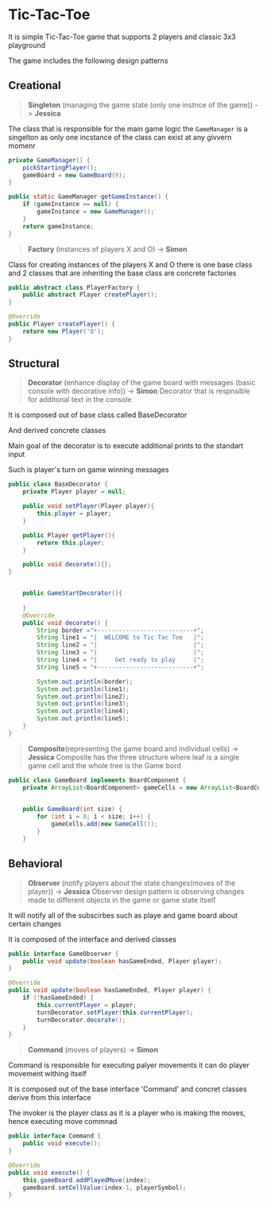 # Tic-Tac-Toe
It is simple Tic-Tac-Toe game that supports 2 players and classic 3x3 playground

The game includes the following design patterns

## Creational
> **Singleton** (managing the game state (only one instnce of the game)) -> **Jessica**

The class that is responsible for the main game logic the `GameManager` is a singelton as only one incstance of the class can exist at any givvern momenr

```java
private GameManager() {
    pickStartingPlayer();
    gameBoard = new GameBoard(9);
}

public static GameManager getGameInstance() {
    if (gameInstance == null) {
        gameInstance = new GameManager();
    }
    return gameInstance;
}
```

> **Factory** (instances of players X and O) -> **Simon**

Class for creating instances of the players X and O there is one base class and 2 classes that are inheriting the base class are concrete factories 

```java
public abstract class PlayerFactory {
    public abstract Player createPlayer();
}

@Override
public Player createPlayer() {
    return new Player('O');
}
```

## Structural
> **Decorator** (enhance display of the game board with messages (basic console with decorative info)) -> **Simon**
Decorator that is respnsible for additonal text in the console 

It is composed out of base class called BaseDecorator

And derived concrete classes

Main goal of the decorator is to execute additional prints to the standart input 

Such is player's turn on game winning messages

```java 
public class BaseDecorator {
    private Player player = null;

    public void setPlayer(Player player){
        this.player = player;
    }

    public Player getPlayer(){
        return this.player;
    }

    public void decorate(){};
}


    public GameStartDecorator(){
        
    }
    @Override
    public void decorate() {
        String border ="+---------------------------+";
        String line1 = "|  WELCOME to Tic Tac Toe   |";
        String line2 = "|                           |";
        String line3 = "|                           |";
        String line4 = "|     Get ready to play     |";
        String line5 = "+---------------------------+";

        System.out.println(border);
        System.out.println(line1);
        System.out.println(line2);
        System.out.println(line3);
        System.out.println(line4);
        System.out.println(line5);
    }
}
```


>**Composite**(representing the game board and individual cells) -> **Jessica**
Composite has the three structure where leaf is a single game cell and the whole tree is the Game bord 

```java
public class GameBoard implements BoardComponent {
    private ArrayList<BoardComponent> gameCells = new ArrayList<BoardComponent>();
    

    public GameBoard(int size) {
        for (int i = 0; i < size; i++) {
            gameCells.add(new GameCell());
        }
    }
```


## Behavioral
>**Observer** (notify players about the state changes(moves of the player)) -> **Jessica**
Observer design pattern is observing changes made to different objects in the game or game state itself 

It will notify all of the subscirbes such as playe and game board about certain changes 

It is composed of the interface and derived classes 

```java
public interface GameObserver {
    public void update(boolean hasGameEnded, Player player);
}
```

```java
@Override
public void update(boolean hasGameEnded, Player player) {
    if (!hasGameEnded) {
        this.currentPlayer = player;
        turnDecorator.setPlayer(this.currentPlayer);
        turnDecorator.decorate();
    }
}
```

>**Command** (moves of players) -> **Simon**

Command is responsible for executing palyer movements it can do player movement withing itself 

It is composed out of the base interface 'Command'
and concret classes derive from this interface 


The invoker is the player class as it is a player who is making the moves, hence executing move commnad

```java
public interface Command {
    public void execute();
}
```

```java
@Override
public void execute() {
    this.gameBoard.addPlayedMove(index);
    gameBoard.setCellValue(index-1, playerSymbol);       
}
```